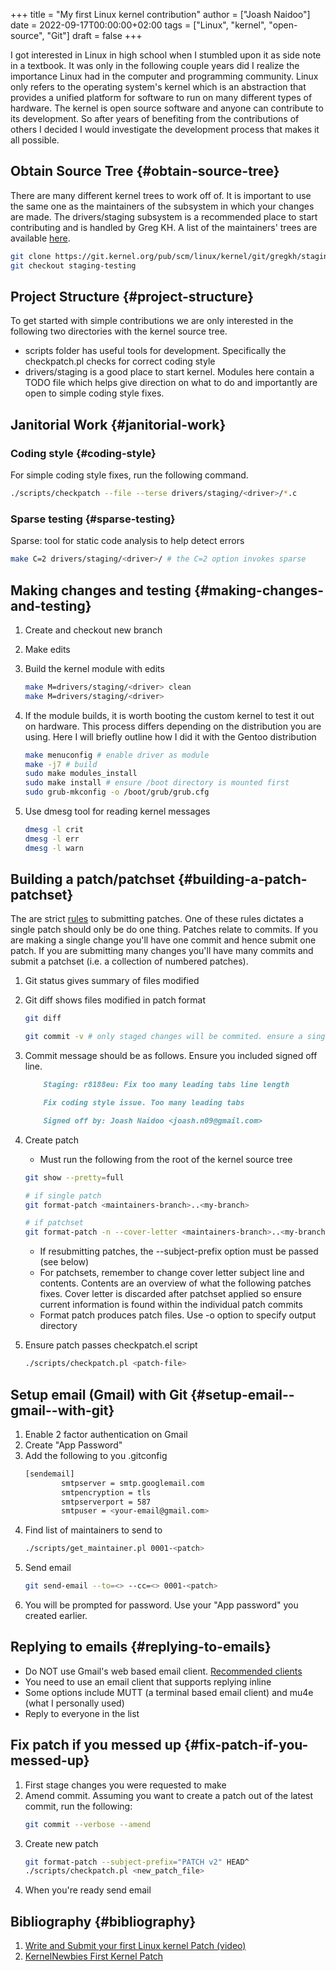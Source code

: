 +++
title = "My first Linux kernel contribution"
author = ["Joash Naidoo"]
date = 2022-09-17T00:00:00+02:00
tags = ["Linux", "kernel", "open-source", "Git"]
draft = false
+++

I got interested in Linux in high school when I stumbled upon it as side note in a textbook. It was only in the following couple years did I realize the importance Linux had in the computer and programming community. Linux only refers to the operating system's kernel which is an abstraction that provides a unified platform for software to run on many different types of hardware. The kernel is open source software and anyone can contribute to its development. So after years of benefiting from the contributions of others I decided I would investigate the development process that makes it all possible.

<!--more-->


## Obtain Source Tree {#obtain-source-tree}

There are many different kernel trees to work off of. It is important to use the same one as the maintainers of the subsystem in which your changes are made. The drivers/staging subsystem is a recommended place to start contributing and is handled by Greg KH. A list of the maintainers' trees are available [here](https://git.kernel.org).

```bash
git clone https://git.kernel.org/pub/scm/linux/kernel/git/gregkh/staging.git
git checkout staging-testing
```


## Project Structure {#project-structure}

To get started with simple contributions we are only interested in the following two directories with the kernel source tree.

-   scripts folder has useful tools for development. Specifically the checkpatch.pl checks for correct coding style
-   drivers/staging is a good place to start kernel. Modules here contain a TODO file which helps give direction on what to do and importantly are open to simple coding style fixes.


## Janitorial Work {#janitorial-work}


### Coding style {#coding-style}

For simple coding style fixes, run the following command.

```bash
./scripts/checkpatch --file --terse drivers/staging/<driver>/*.c
```


### Sparse testing {#sparse-testing}

Sparse: tool for static code analysis to help detect errors

```bash
make C=2 drivers/staging/<driver>/ # the C=2 option invokes sparse
```


## Making changes and testing {#making-changes-and-testing}

1.  Create and checkout new branch
2.  Make edits
3.  Build the kernel module with edits
    ```bash
    make M=drivers/staging/<driver> clean
    make M=drivers/staging/<driver>
    ```

4.  If the module builds, it is worth booting the custom kernel to test it out on hardware. This process differs depending on the distribution you are using. Here I will briefly outline how I did it with the Gentoo distribution
    ```bash
    make menuconfig # enable driver as module
    make -j7 # build
    sudo make modules_install
    sudo make install # ensure /boot directory is mounted first
    sudo grub-mkconfig -o /boot/grub/grub.cfg
    ```
5.  Use dmesg tool for reading kernel messages
    ```bash
    dmesg -l crit
    dmesg -l err
    dmesg -l warn
    ```


## Building a patch/patchset {#building-a-patch-patchset}

The are strict [rules](https://kernelnewbies.org/PatchPhilosophy) to submitting patches. One of these rules dictates a single patch should only be do one thing. Patches relate to commits. If you are making a single change you'll have one commit and hence submit one patch. If you are submitting many changes you'll have many commits and submit a patchset (i.e. a collection of numbered patches).

1.  Git status gives summary of files modified
2.  Git diff shows files modified in patch format
    ```bash
    git diff

    git commit -v # only staged changes will be commited. ensure a single commit only achieves a single task
    ```
3.  Commit message should be as follows. Ensure you included signed off line.
    ```markdown
        Staging: r8188eu: Fix too many leading tabs line length

        Fix coding style issue. Too many leading tabs

        Signed off by: Joash Naidoo <joash.n09@gmail.com>
    ```
4.  Create patch

    -   Must run the following from the root of the kernel source tree

    <!--listend-->

    ```bash
    git show --pretty=full

    # if single patch
    git format-patch <maintainers-branch>..<my-branch>

    # if patchset
    git format-patch -n --cover-letter <maintainers-branch>..<my-branch>
    ```

    -   If resubmitting patches, the --subject-prefix option must be passed (see below)
    -   For patchsets, remember to change cover letter subject line and contents. Contents are an overview of what the following patches fixes. Cover letter is discarded after patchset applied so ensure current information is found within the individual patch commits
    -   Format patch produces patch files. Use -o option to specify output directory

5.  Ensure patch passes checkpatch.el script
    ```bash
    ./scripts/checkpatch.pl <patch-file>
    ```


## Setup email (Gmail) with Git {#setup-email--gmail--with-git}

1.  Enable 2 factor authentication on Gmail
2.  Create "App Password"
3.  Add the following to you .gitconfig
    ```bash
    [sendemail]
            smtpserver = smtp.googlemail.com
            smtpencryption = tls
            smtpserverport = 587
            smtpuser = <your-email@gmail.com>
    ```
4.  Find list of maintainers to send to
    ```bash
    ./scripts/get_maintainer.pl 0001-<patch>
    ```
5.  Send email
    ```bash
    git send-email --to=<> --cc=<> 0001-<patch>
    ```
6.  You will be prompted for password. Use your "App password" you created earlier.


## Replying to emails {#replying-to-emails}

-   Do NOT use Gmail's web based email client. [Recommended clients](https://www.kernel.org/doc/html/v4.10/process/email-clients.html)
-   You need to use an email client that supports replying inline
-   Some options include MUTT (a terminal based email client) and mu4e (what I personally used)
-   Reply to everyone in the list


## Fix patch if you messed up {#fix-patch-if-you-messed-up}

1.  First stage changes you were requested to make
2.  Amend commit. Assuming you want to create a patch out of the latest commit, run the following:
    ```bash
    git commit --verbose --amend
    ```
3.  Create new patch
    ```bash
    git format-patch --subject-prefix="PATCH v2" HEAD^
    ./scripts/checkpatch.pl <new_patch_file>
    ```
4.  When you're ready send email


## Bibliography {#bibliography}

1.  [Write and Submit your first Linux kernel Patch (video)](https://www.youtube.com/watch?v=LLBrBBImJt4)
2.  [KernelNewbies First Kernel Patch](https://kernelnewbies.org/FirstKernelPatch)
